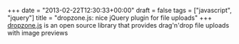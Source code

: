+++
date = "2013-02-22T12:30:33+00:00"
draft = false
tags = ["javascript", "jquery"]
title = "dropzone.js: nice jQuery plugin for file uploads"
+++
[dropzone.js](http://www.dropzonejs.com/) is an open source library that provides drag'n'drop file uploads with image previews